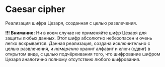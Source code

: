 # Caesar cipher

Реализация шифра Цезаря, созданная с целью развлечения.

**!!! Внимание:** Ни в коем случае не применяйте шифр Цезаря для защиты любых данных. Этот шифр абсолютно небезопасен и очень легко вскрывается. Данная реализация, создана исключительно с целью развлечения, и *намеренно* хранит алфавит и ключ (сдвиг) в открытом виде, с целью подчёркивания того, что шифрование шифром Цезаря аналогично полному отсутствию любого шифрования.
